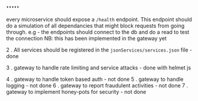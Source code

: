 
## .....

every microservice should expose a `/health`  endpoint.
This endpoint should do a simulation of all dependancies that might block
requests from going through.
e.g -  the endpoints should connect to the db and do a read to test the connection
NB:  this has been implemented in the gateway yet

2 . All services should be registered in the `jsonServices/services.json` file - done


3 . gateway to handle rate limiting and service attacks - done with helmet js


4 .  gateway to handle token based auth - not done
5 . gateway to handle logging - not done
6 . gateway to report fraudulent activities - not done
7 . gateway to implement honey-pots for security - not done


```bash

```

